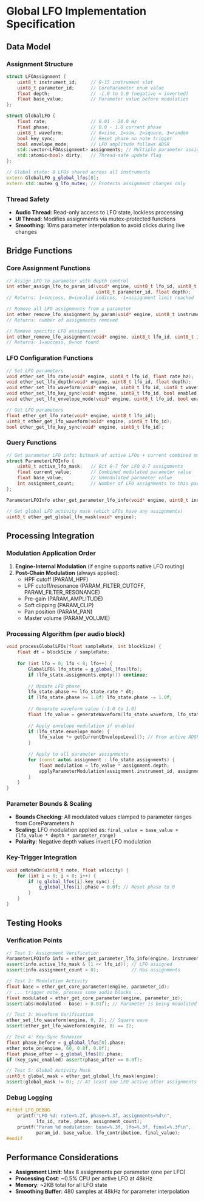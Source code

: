 # Global LFO Implementation Specification

## Data Model

### Assignment Structure
```cpp
struct LFOAssignment {
    uint8_t instrument_id;     // 0-15 instrument slot
    uint8_t parameter_id;      // CoreParameter enum value
    float depth;               // -1.0 to 1.0 (negative = inverted)
    float base_value;          // Parameter value before modulation
};

struct GlobalLFO {
    float rate;                // 0.01 - 20.0 Hz
    float phase;               // 0.0 - 1.0 current phase
    uint8_t waveform;          // 0=sine, 1=saw, 2=square, 3=random
    bool key_sync;             // Reset phase on note trigger
    bool envelope_mode;        // LFO amplitude follows ADSR
    std::vector<LFOAssignment> assignments; // Multiple parameter assignments
    std::atomic<bool> dirty;   // Thread-safe update flag
};

// Global state: 8 LFOs shared across all instruments
extern GlobalLFO g_global_lfos[8];
extern std::mutex g_lfo_mutex; // Protects assignment changes only
```

### Thread Safety
- **Audio Thread**: Read-only access to LFO state, lockless processing
- **UI Thread**: Modifies assignments via mutex-protected functions
- **Smoothing**: 10ms parameter interpolation to avoid clicks during live changes

## Bridge Functions

### Core Assignment Functions
```cpp
// Assign LFO to parameter with depth control
int ether_assign_lfo_to_param_id(void* engine, uint8_t lfo_id, uint8_t instrument_id, 
                                 uint8_t parameter_id, float depth);
// Returns: 1=success, 0=invalid indices, -1=assignment limit reached

// Remove all LFO assignments from a parameter
int ether_remove_lfo_assignment_by_param(void* engine, uint8_t instrument_id, uint8_t parameter_id);
// Returns: number of assignments removed

// Remove specific LFO assignment
int ether_remove_lfo_assignment(void* engine, uint8_t lfo_id, uint8_t instrument_id, uint8_t parameter_id);
// Returns: 1=success, 0=not found
```

### LFO Configuration Functions
```cpp
// Set LFO parameters
void ether_set_lfo_rate(void* engine, uint8_t lfo_id, float rate_hz);        // 0.01-20.0 Hz
void ether_set_lfo_depth(void* engine, uint8_t lfo_id, float depth);         // 0.0-1.0 global multiplier
void ether_set_lfo_waveform(void* engine, uint8_t lfo_id, uint8_t waveform); // 0-3
void ether_set_lfo_key_sync(void* engine, uint8_t lfo_id, bool enabled);     // Reset on note trigger
void ether_set_lfo_envelope_mode(void* engine, uint8_t lfo_id, bool enabled); // Follow ADSR envelope

// Get LFO parameters
float ether_get_lfo_rate(void* engine, uint8_t lfo_id);
uint8_t ether_get_lfo_waveform(void* engine, uint8_t lfo_id);
bool ether_get_lfo_key_sync(void* engine, uint8_t lfo_id);
```

### Query Functions
```cpp
// Get parameter LFO info: bitmask of active LFOs + current combined modulation value
struct ParameterLFOInfo {
    uint8_t active_lfo_mask;   // Bit 0-7 for LFO 0-7 assignments
    float current_value;       // Combined modulated parameter value
    float base_value;          // Unmodulated parameter value
    int assignment_count;      // Number of LFO assignments to this parameter
};

ParameterLFOInfo ether_get_parameter_lfo_info(void* engine, uint8_t instrument_id, uint8_t parameter_id);

// Get global LFO activity mask (which LFOs have any assignments)
uint8_t ether_get_global_lfo_mask(void* engine);
```

## Processing Integration

### Modulation Application Order
1. **Engine-Internal Modulation** (if engine supports native LFO routing)
2. **Post-Chain Modulation** (always applied):
   - HPF cutoff (PARAM_HPF)
   - LPF cutoff/resonance (PARAM_FILTER_CUTOFF, PARAM_FILTER_RESONANCE)
   - Pre-gain (PARAM_AMPLITUDE)
   - Soft clipping (PARAM_CLIP)
   - Pan position (PARAM_PAN)
   - Master volume (PARAM_VOLUME)

### Processing Algorithm (per audio block)
```cpp
void processGlobalLFOs(float sampleRate, int blockSize) {
    float dt = blockSize / sampleRate;
    
    for (int lfo = 0; lfo < 8; lfo++) {
        GlobalLFO& lfo_state = g_global_lfos[lfo];
        if (lfo_state.assignments.empty()) continue;
        
        // Update LFO phase
        lfo_state.phase += lfo_state.rate * dt;
        if (lfo_state.phase >= 1.0f) lfo_state.phase -= 1.0f;
        
        // Generate waveform value (-1.0 to 1.0)
        float lfo_value = generateWaveform(lfo_state.waveform, lfo_state.phase);
        
        // Apply envelope modulation if enabled
        if (lfo_state.envelope_mode) {
            lfo_value *= getCurrentEnvelopeLevel(); // From active ADSR
        }
        
        // Apply to all parameter assignments
        for (const auto& assignment : lfo_state.assignments) {
            float modulation = lfo_value * assignment.depth;
            applyParameterModulation(assignment.instrument_id, assignment.parameter_id, modulation);
        }
    }
}
```

### Parameter Bounds & Scaling
- **Bounds Checking**: All modulated values clamped to parameter ranges from CoreParameters.h
- **Scaling**: LFO modulation applied as: `final_value = base_value + (lfo_value * depth * parameter_range)`
- **Polarity**: Negative depth values invert LFO modulation

### Key-Trigger Integration
```cpp
void onNoteOn(uint8_t note, float velocity) {
    for (int i = 0; i < 8; i++) {
        if (g_global_lfos[i].key_sync) {
            g_global_lfos[i].phase = 0.0f; // Reset phase to 0
        }
    }
}
```

## Testing Hooks

### Verification Points
```cpp
// Test 1: Assignment Verification
ParameterLFOInfo info = ether_get_parameter_lfo_info(engine, instrument_id, parameter_id);
assert(info.active_lfo_mask & (1 << lfo_id)); // LFO assigned
assert(info.assignment_count > 0);            // Has assignments

// Test 2: Modulation Activity
float base = ether_get_core_parameter(engine, parameter_id);
// ... trigger note, process some audio blocks ...
float modulated = ether_get_core_parameter(engine, parameter_id);
assert(abs(modulated - base) > 0.01f); // Parameter is being modulated

// Test 3: Waveform Verification
ether_set_lfo_waveform(engine, 0, 2); // Square wave
assert(ether_get_lfo_waveform(engine, 0) == 2);

// Test 4: Key-Sync Behavior
float phase_before = g_global_lfos[0].phase;
ether_note_on(engine, 60, 0.8f, 0.0f);
float phase_after = g_global_lfos[0].phase;
if (key_sync_enabled) assert(phase_after == 0.0f);

// Test 5: Global Activity Mask
uint8_t global_mask = ether_get_global_lfo_mask(engine);
assert(global_mask != 0); // At least one LFO active after assignments
```

### Debug Logging
```cpp
#ifdef LFO_DEBUG
    printf("LFO %d: rate=%.2f, phase=%.3f, assignments=%d\n", 
           lfo_id, rate, phase, assignment_count);
    printf("Param %d modulation: base=%.3f, lfo=%.3f, final=%.3f\n",
           param_id, base_value, lfo_contribution, final_value);
#endif
```

## Performance Considerations

- **Assignment Limit**: Max 8 assignments per parameter (one per LFO)
- **Processing Cost**: ~0.5% CPU per active LFO at 48kHz
- **Memory**: ~2KB total for all LFO state
- **Smoothing Buffer**: 480 samples at 48kHz for parameter interpolation